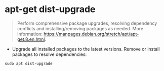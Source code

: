 # apt-get dist-upgrade

> Perform comprehensive package upgrades, resolving dependency conflicts and installing/removing packages as needed.
> More information: <https://manpages.debian.org/stretch/apt/apt-get.8.en.html>.

- Upgrade all installed packages to the latest versions. Remove or install packages to resolve dependencies:

`sudo apt dist-upgrade`
